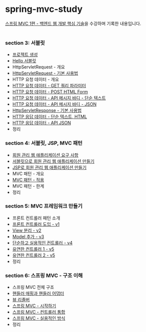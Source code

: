 # spring-mvc-study
[스프링 MVC 1편 - 백엔드 웹 개발 핵심 기술](https://www.inflearn.com/course/%EC%8A%A4%ED%94%84%EB%A7%81-mvc-1?srsltid=AfmBOooqwovo2qQ3qVEZGNJhu28TFwdIxLQQBLoAIcBfvMY6hLr0GNAh)을 수강하며 기록한 내용입니다.
<br>
<br>
### section 3: 서블릿
- [프로젝트 생성](https://github.com/j1suk1m/spring-mvc-study/commit/8123cf6a64110fadde5664dfa490c19da7f8d30e)
- [Hello 서블릿](https://github.com/j1suk1m/spring-mvc-study/commit/9c146660b1a10a47ddb8c4bcf61924cf5a8496c2)
- HttpServletRequest - 개요
- [HttpServletRequest - 기본 사용법](https://github.com/j1suk1m/spring-mvc-study/commit/b6d065fb57a25520dc26a631aeec6e8d4b458e69)
- HTTP 요청 데이터 - 개요
- [HTTP 요청 데이터 - GET 쿼리 파라미터](https://github.com/j1suk1m/spring-mvc-study/commit/82464be34a0669a2b5379f939228eeb5cf327836)
- [HTTP 요청 데이터 - POST HTML Form](https://github.com/j1suk1m/spring-mvc-study/commit/494b1cf32143c01da39f488240e5a709e1689d54)
- [HTTP 요청 데이터 - API 메시지 바디 - 단순 텍스트](https://github.com/j1suk1m/spring-mvc-study/commit/eda485657b66eac4303ad945f550830a07adda38)
- [HTTP 요청 데이터 - API 메시지 바디 - JSON](https://github.com/j1suk1m/spring-mvc-study/commit/755e209916ab6affedbd77ee4f001f08d3f7f139)
- [HttpServletResponse - 기본 사용법](https://github.com/j1suk1m/spring-mvc-study/commit/7c9f0ae1a27680779919567f5dcd25258212f9f8)
- [HTTP 응답 데이터 - 단순 텍스트, HTML](https://github.com/j1suk1m/spring-mvc-study/commit/0105b333157d021cf1a6df8f8688457013d54a6d)
- [HTTP 응답 데이터 - API JSON](https://github.com/j1suk1m/spring-mvc-study/commit/890fb32d4afe0da5780702b2ec432a2fd30c5ca6)
- 정리

### section 4: 서블릿, JSP, MVC 패턴
- [회원 관리 웹 애플리케이션 요구 사항](https://github.com/j1suk1m/spring-mvc-study/commit/d3d55d5baddb2bb9c637ca1814af7f4dd660278a)
- [서블릿으로 회원 관리 웹 애플리케이션 만들기](https://github.com/j1suk1m/spring-mvc-study/commit/a0dc539b0ec0bc24a682d7252a8a92999010b355)
- [JSP로 회원 관리 웹 애플리케이션 만들기](https://github.com/j1suk1m/spring-mvc-study/commit/e30b8792db4eabafe864796e6e51ebb8576170f4)
- MVC 패턴 - 개요
- [MVC 패턴 - 적용](https://github.com/j1suk1m/spring-mvc-study/commit/d7b595bec0255f74afe9f1812df766be1657d456)
- MVC 패턴 - 한계
- 정리

### section 5: MVC 프레임워크 만들기
- 프론트 컨트롤러 패턴 소개
- [프론트 컨트롤러 도입 - v1](https://github.com/j1suk1m/spring-mvc-study/commit/70561534999ec01fbee15209da23bd0876d652f1)
- [View 분리 - v2](https://github.com/j1suk1m/spring-mvc-study/commit/3c6f3499f8e7176bb86d7e4e6ff1ecafc1ef5002)
- [Model 추가 - v3](https://github.com/j1suk1m/spring-mvc-study/commit/b26f29c7ea7b96d20a6425301b3a31d31b26e635)
- [단순하고 실용적인 컨트롤러 - v4](https://github.com/j1suk1m/spring-mvc-study/commit/5ec97bba81deea5406248821b694faa412130979)
- [유연한 컨트롤러 1 - v5](https://github.com/j1suk1m/spring-mvc-study/commit/8ab99f8b875f54b1b987bd840bd8efaf1a0e3d20)
- [유연한 컨트롤러 2 - v5](https://github.com/j1suk1m/spring-mvc-study/commit/3fde510035366c29ee3bbb6411533e587a1bbe4c)
- 정리

### section 6: 스프링 MVC - 구조 이해
- 스프링 MVC 전체 구조
- [핸들러 매핑과 핸들러 어댑터](https://github.com/j1suk1m/spring-mvc-study/commit/9236320eb3d99347fb4a1ecfca26e6319a5951e1)
- [뷰 리졸버](https://github.com/j1suk1m/spring-mvc-study/commit/25c154f37f72f56767b977a3b4f44b5e82356f8a)
- [스프링 MVC - 시작하기](https://github.com/j1suk1m/spring-mvc-study/commit/19ced8cabf980111008be6775bf796cda0173ae0)
- [스프링 MVC - 컨트롤러 통합](https://github.com/j1suk1m/spring-mvc-study/commit/816f309602fc8a8d535986079367a6259600373c)
- [스프링 MVC - 실용적인 방식](https://github.com/j1suk1m/spring-mvc-study/commit/cfffb4040c1b6eae818f0e6cdfb668a7f8178716)
- 정리